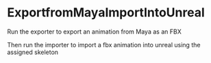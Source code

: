 # ExportfromMayaImportIntoUnreal

Run the exporter to export an animation from Maya as an FBX

Then run the importer to import a fbx animation into unreal using the assigned skeleton
